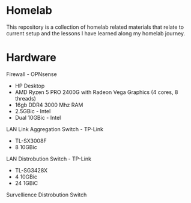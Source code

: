 # Homelab
This repository is a collection of homelab related materials that relate to current setup and the lessons I have learned along my homelab journey.

# Hardware
Firewall - OPNsense
- HP Desktop
- AMD Ryzen 5 PRO 2400G with Radeon Vega Graphics (4 cores, 8 threads)
- 16gb DDR4 3000 Mhz RAM
- 2.5GBic - Intel
- Dual 10GBic - Intel

LAN Link Aggregation Switch - TP-Link
- TL-SX3008F
- 8 10GBic

LAN Distrobution Switch - TP-Link
- TL-SG3428X 
- 4 10GBic
- 24 1GBiC

Survellience Distrobution Switch
